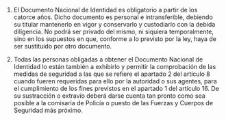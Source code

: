 1. El Documento Nacional de Identidad es obligatorio a partir de los catorce años. Dicho documento es personal e intransferible, debiendo su titular mantenerlo en vigor y conservarlo y custodiarlo con la debida diligencia. No podrá ser privado del mismo, ni siquiera temporalmente, sino en los supuestos en que, conforme a lo previsto por la ley, haya de ser sustituido por otro documento.

2. Todas las personas obligadas a obtener el Documento Nacional de Identidad lo están también a exhibirlo y permitir la comprobación de las medidas de seguridad a las que se refiere el apartado 2 del artículo 8 cuando fueren requeridas para ello por la autoridad o sus agentes, para el cumplimiento de los fines previstos en el apartado 1 del artículo 16. De su sustracción o extravío deberá darse cuenta tan pronto como sea posible a la comisaría de Policía o puesto de las Fuerzas y Cuerpos de Seguridad más próximo.